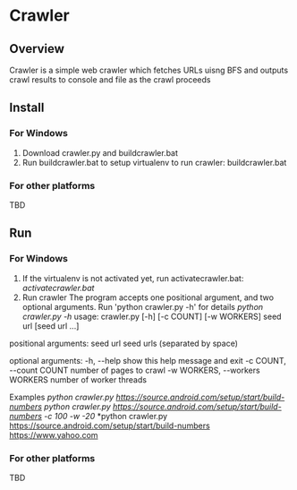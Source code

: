 # Crawler
## Overview
Crawler is a simple web crawler which fetches URLs uisng BFS and outputs crawl results to console and file as the crawl proceeds 
## Install 
### For Windows
1. Download crawler.py and buildcrawler.bat
2. Run buildcrawler.bat to setup virtualenv to run crawler: buildcrawler.bat
### For other platforms
TBD
## Run
### For Windows
1. If the virtualenv is not activated yet, run activatecrawler.bat: *activatecrawler.bat*
2. Run crawler
The program accepts one positional argument, and two optional arguments. Run 'python crawler.py -h' for details
*python crawler.py -h*
usage: crawler.py [-h] [-c COUNT] [-w WORKERS] seed url [seed url ...]

positional arguments:
  seed url              seed urls (separated by space)

optional arguments:
  -h, --help            show this help message and exit
  -c COUNT, --count COUNT
                        number of pages to crawl
  -w WORKERS, --workers WORKERS
                        number of worker threads

Examples
*python crawler.py https://source.android.com/setup/start/build-numbers*
*python crawler.py https://source.android.com/setup/start/build-numbers -c 100 -w -20*
*python crawler.py https://source.android.com/setup/start/build-numbers https://www.yahoo.com
### For other platforms
TBD




